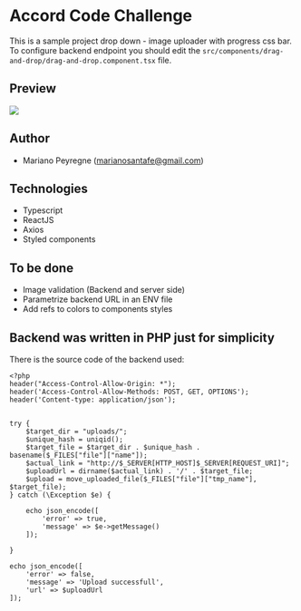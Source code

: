# Accord Code Challenge
This is a sample project drop down - image uploader with progress css bar. 
To configure backend endpoint you should edit the `src/components/drag-and-drop/drag-and-drop.component.tsx` file.

## Preview
![](http://www.giphy.com/gifs/XcYTs09y9QV3oQqUhp)

## Author
- Mariano Peyregne (marianosantafe@gmail.com)

## Technologies
- Typescript
- ReactJS
- Axios
- Styled components

## To be done
- Image validation (Backend and server side)
- Parametrize backend URL in an ENV file
- Add refs to colors to components styles

## Backend was written in PHP just for simplicity
There is the source code of the backend used:

```
<?php
header("Access-Control-Allow-Origin: *");
header('Access-Control-Allow-Methods: POST, GET, OPTIONS');
header('Content-type: application/json');


try {
    $target_dir = "uploads/";
    $unique_hash = uniqid();
    $target_file = $target_dir . $unique_hash . basename($_FILES["file"]["name"]);
    $actual_link = "http://$_SERVER[HTTP_HOST]$_SERVER[REQUEST_URI]";
    $uploadUrl = dirname($actual_link) . '/' . $target_file;
    $upload = move_uploaded_file($_FILES["file"]["tmp_name"], $target_file);
} catch (\Exception $e) {

    echo json_encode([
        'error' => true,
        'message' => $e->getMessage()
    ]);

}

echo json_encode([
    'error' => false,
    'message' => 'Upload successfull',
    'url' => $uploadUrl
]);
```